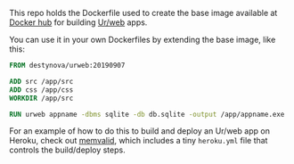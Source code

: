 This repo holds the Dockerfile used to create the base image available at [Docker hub](https://hub.docker.com/r/destynova/urweb) for building [Ur/web](http://www.impredicative.com/ur/) apps.

You can use it in your own Dockerfiles by extending the base image, like this:

```Dockerfile
FROM destynova/urweb:20190907

ADD src /app/src
ADD css /app/css
WORKDIR /app/src

RUN urweb appname -dbms sqlite -db db.sqlite -output /app/appname.exe
```

For an example of how to do this to build and deploy an Ur/web app on Heroku, check out [memvalid](https://github.com/DestyNova/memvalid), which includes a tiny `heroku.yml` file that controls the build/deploy steps.

